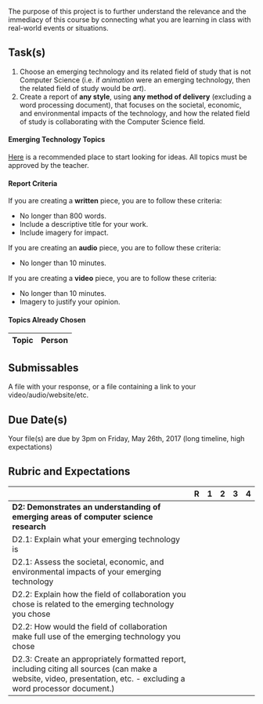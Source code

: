 The purpose of this project is to further understand the relevance and the immediacy of this course by connecting what you are learning in class with real-world events or situations.

Task(s)
-------
1. Choose an emerging technology and its related field of study that is not Computer Science (i.e. if _animation_ were an emerging technology, then the related field of study would be _art_).
2. Create a report of **any style**, using **any method of delivery** (excluding a word processing document), that focuses on the societal, economic, and environmental impacts of the technology, and how the related field of study is collaborating with the Computer Science field.

#### Emerging Technology Topics
[Here](http://en.wikipedia.org/wiki/List_of_emerging_technologies) is a recommended place to start looking for ideas.  All topics must be approved by the teacher.

#### Report Criteria
If you are creating a __written__ piece, you are to follow these criteria:
* No longer than 800 words.
* Include a descriptive title for your work.
* Include imagery for impact.

If you are creating an __audio__ piece, you are to follow these criteria:
* No longer than 10 minutes.

If you are creating a __video__ piece, you are to follow these criteria:
* No longer than 10 minutes.
* Imagery to justify your opinion.

#### Topics Already Chosen
| Topic | Person |
| --- | --- |

Submissables
------------
A file with your response, or a file containing a link to your video/audio/website/etc.

Due Date(s)
----------
Your file(s) are due by 3pm on Friday, May 26th, 2017 (long timeline, high expectations)

Rubric and Expectations
--------------------------
| | R | 1 | 2 | 3 | 4 |
| --- | --- | --- | --- | --- | --- |
| **D2: Demonstrates an understanding of emerging areas of computer science research** | | | | | |
| D2.1: Explain what your emerging technology is | | | | | |
| D2.1: Assess the societal, economic, and environmental impacts of your emerging technology | | | | | |
| D2.2: Explain how the field of collaboration you chose is related to the emerging technology you chose | | | | | |
| D2.2: How would the field of collaboration make full use of the emerging technology you chose | | | | | |
| D2.3: Create an appropriately formatted report, including citing all sources (can make a website, video, presentation, etc. - excluding a word processor document.) | | | | | |
